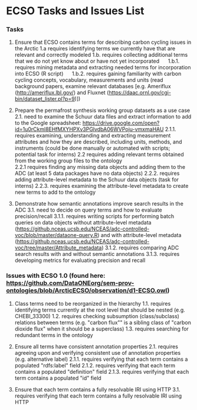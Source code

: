 # ECSO Tasks and Issues List

### Tasks
1. Ensure that ECSO contains terms for describing carbon cycling issues in the Arctic
  1.a  requires identifying terms we currently have that are relevant and correctly modeled
  1.b. requires collecting additional terms that we do not yet know about or have not yet incorporated
&nbsp;&nbsp;&nbsp;&nbsp;&nbsp;1.b.1. requires mining metadata and extracting needed terms for incorporation into ECSO (R script)
&nbsp;&nbsp;&nbsp;&nbsp;&nbsp;1.b.2. requires gaining familiarity with carbon cycling concepts, vocabulary, measurements and units (read background papers, examine relevant databases [e.g. Ameriflux (http://ameriflux.lbl.gov/) and Fluxnet (https://daac.ornl.gov/cgi-bin/dataset_lister.pl?p=9)])

2. Prepare the permafrost synthesis working group datasets as a use case
  2.1. need to examine the Schuur data files and extract information to add to the Google spreadsheet: https://drive.google.com/open?id=1u0rCkml8EHfMXYHPXv3PGlvdbA06WVPoju-vmxmaHAU
    2.1.1. requires examining, understanding and extracting measurement attributes and how they are described, including units, methods, and instruments (could be done manually or automated with scripts; potential task for interns)
  2.2 requires adding relevant terms obtained from the working group files to the ontology   
    2.2.1 requires finding any missing data objects and adding them to the ADC (at least 5 data packages have no data objects)
    2.2.2. requires adding attribute-level metadata to the Schuur data objects (task for interns)
    2.2.3. requires examining the attribute-level metadata to create new terms to add to the ontology

3. Demonstrate how semantic annotations improve search results in the ADC
  3.1. need to decide on query terms and how to evaluate precision/recall 
    3.1.1. requires writing scripts for performing batch queries on data objects without attribute-level metadata (https://github.nceas.ucsb.edu/NCEAS/adc-controlled-voc/blob/master/dataone-query.R) and with attribute-level metadata (https://github.nceas.ucsb.edu/NCEAS/adc-controlled-voc/tree/master/Attribute_metadata)
    3.1.2. requires comparing ADC search results with and without semantic annotations
    3.1.3. requires developing metrics for evaluating precision and recall
		
### Issues with ECSO 1.0 (found here: https://github.com/DataONEorg/sem-prov-ontologies/blob/ArcticECSO/observation/d1-ECSO.owl)
1. Class terms need to be reorganized in the hierarchy
  1.1. requires identifying terms currently at the root level that should be nested (e.g. CHEBI_33300)
  1.2. requires checking subsumption (class/subclass) relations between terms (e.g. "carbon flux"" is a sibling class of "carbon dioxide flux" when it should be a superclass)
  1.3. requires searching for redundant terms in the ontology

2. Ensure all terms have consistent annotation properties
  2.1. requires agreeing upon and verifying consistent use of annotation properties (e.g. alternative label)
    2.1.1. requires verifying that each term contains a populated "rdfs:label" field
	2.1.2. requires verifying that each term contains a populated "definition" field
	2.1.3. requires verifying that each term contains a populated "id" field
		
3. Ensure that each term contains a fully resolvable IRI using HTTP
  3.1. requires verifying that each term contains a fully resolvable IRI using HTTP	
		
		
		

	